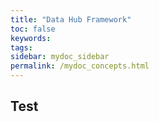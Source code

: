 ```yaml
---
title: "Data Hub Framework"
toc: false
keywords:
tags:
sidebar: mydoc_sidebar
permalink: /mydoc_concepts.html
---
```


## Test
